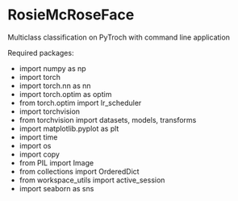 # RosieMcRoseFace
Multiclass classification on PyTroch with command line application


Required packages:

- import numpy as np
- import torch
- import torch.nn as nn
- import torch.optim as optim
- from torch.optim import lr_scheduler
- import torchvision
- from torchvision import datasets, models, transforms
- import matplotlib.pyplot as plt
- import time
- import os
- import copy
- from PIL import Image
- from collections import OrderedDict
- from workspace_utils import active_session
- import seaborn as sns
